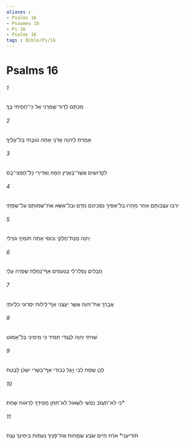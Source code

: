 ```yaml
---
aliases : 
- Psalms 16
- Psaumes 16
- Ps 16
- Psalms 16
tags : Bible/Ps/16
---
```


# Psalms 16

###### 1
מִכְתָּם לְדָוִד שָׁמְרֵנִי אֵל כִּי־חָסִיתִי בָךְ׃
###### 2
אָמַרְתְּ לַיהוָה אֲדֹנָי אָתָּה טֹובָתִי בַּל־עָלֶיךָ׃
###### 3
לִקְדֹושִׁים אֲשֶׁר־בָּאָרֶץ הֵמָּה וְאַדִּירֵי כָּל־חֶפְצִי־בָם׃
###### 4
יִרְבּוּ עַצְּבֹותָם אַחֵר מָהָרוּ בַּל־אַסִּיךְ נִסְכֵּיהֶם מִדָּם וּבַל־אֶשָּׂא אֶת־שְׁמֹותָם עַל־שְׂפָתָי׃
###### 5
יְהוָה מְנָת־חֶלְקִי וְכֹוסִי אַתָּה תֹּומִיךְ גֹּורָלִי׃
###### 6
חֲבָלִים נָפְלוּ־לִי בַּנְּעִמִים אַף־נַחֲלָת שָׁפְרָה עָלָי׃
###### 7
אֲבָרֵךְ אֶת־יְהוָה אֲשֶׁר יְעָצָנִי אַף־לֵילֹות יִסְּרוּנִי כִלְיֹותָי׃
###### 8
שִׁוִּיתִי יְהוָה לְנֶגְדִּי תָמִיד כִּי מִימִינִי בַּל־אֶמֹּוט׃
###### 9
לָכֵן שָׂמַח לִבִּי וַיָּגֶל כְּבֹודִי אַף־בְּשָׂרִי יִשְׁכֹּן לָבֶטַח׃
###### 10
כִּי לֹא־תַעֲזֹב נַפְשִׁי לִשְׁאֹול לֹא־תִתֵּן חֲסִידְךָ לִרְאֹות שָׁחַת׃*
###### 11
תֹּודִיעֵנִי* אֹרַח חַיִּים שֹׂבַע שְׂמָחֹות אֶת־פָּנֶיךָ נְעִמֹות בִּימִינְךָ נֶצַח׃
